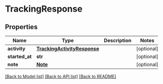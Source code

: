 # TrackingResponse

## Properties
Name | Type | Description | Notes
------------ | ------------- | ------------- | -------------
**activity** | [**TrackingActivityResponse**](TrackingActivityResponse.md) |  | [optional] 
**started_at** | **str** |  | [optional] 
**note** | [**Note**](Note.md) |  | [optional] 

[[Back to Model list]](../README.md#documentation-for-models) [[Back to API list]](../README.md#documentation-for-api-endpoints) [[Back to README]](../README.md)


